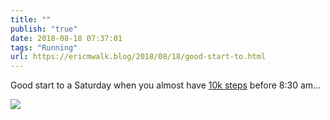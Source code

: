 ```yaml
---
title: ""
publish: "true"
date: 2018-08-18 07:37:01
tags: "Running"
url: https://ericmwalk.blog/2018/08/18/good-start-to.html
---
```


Good start to a Saturday when you almost have [10k steps](https://www.strava.com/activities/1780388710) before 8:30 am...

![](https://ericmwalk.blog/uploads/2022/f71db5f1d8.jpg)